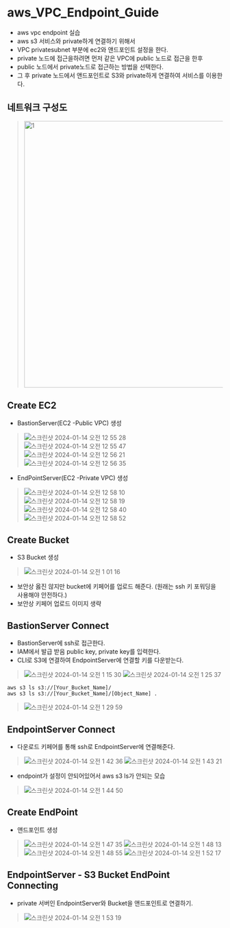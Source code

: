 # aws_VPC_Endpoint_Guide
- aws vpc endpoint 실습
- aws s3 서비스와 private하게 연결하기 위해서
- VPC privatesubnet 부분에 ec2와 앤드포인트 설정을 한다.
- private 노드에 접근을하려면 먼저 같은 VPC에 public 노드로 접근을 한후
- public 노드에서 private노드로 접근하는 방법을 선택한다.
- 그 후 private 노드에서 앤드포인트로 S3와 private하게 연결하여 서비스를 이용한다.

## 네트워크 구성도
> <img width="622" alt="1" src="https://github.com/hanmin0512/VPC_EndPoint/assets/37041208/45053dea-bd03-4ddb-a18e-97fc3c684f06">
## Create EC2
- BastionServer(EC2 -Public VPC) 생성
> ![스크린샷 2024-01-14 오전 12 55 28](https://github.com/hanmin0512/aws_VPC_Endpoint_Guide/assets/37041208/6d06e2ba-87b2-47e2-a5c6-68d45f0f11ea)
> ![스크린샷 2024-01-14 오전 12 55 47](https://github.com/hanmin0512/aws_VPC_Endpoint_Guide/assets/37041208/d39461f7-0959-4dbc-8adc-cb85fed0a935)
> ![스크린샷 2024-01-14 오전 12 56 21](https://github.com/hanmin0512/aws_VPC_Endpoint_Guide/assets/37041208/869d4122-2fb7-4bdd-8154-be435ae9cb45)
> ![스크린샷 2024-01-14 오전 12 56 35](https://github.com/hanmin0512/aws_VPC_Endpoint_Guide/assets/37041208/d0396ca7-2112-4566-8ce5-0498581db881)

- EndPointServer(EC2 -Private VPC) 생성
> ![스크린샷 2024-01-14 오전 12 58 10](https://github.com/hanmin0512/aws_VPC_Endpoint_Guide/assets/37041208/bfc24cfc-f6b7-4f6c-9734-ff167794ae8a)
> ![스크린샷 2024-01-14 오전 12 58 19](https://github.com/hanmin0512/aws_VPC_Endpoint_Guide/assets/37041208/77c72e18-3c49-4773-bc47-3756e3d9c222)
> ![스크린샷 2024-01-14 오전 12 58 40](https://github.com/hanmin0512/aws_VPC_Endpoint_Guide/assets/37041208/6a5a9bfd-40e1-4ecf-b171-8f63c20e208f)
> ![스크린샷 2024-01-14 오전 12 58 52](https://github.com/hanmin0512/aws_VPC_Endpoint_Guide/assets/37041208/c29af013-680c-4c88-a04c-4de2e8820786)

## Create Bucket
- S3 Bucket 생성
> ![스크린샷 2024-01-14 오전 1 01 16](https://github.com/hanmin0512/aws_VPC_Endpoint_Guide/assets/37041208/5bedff6a-a3dc-40e2-9761-b0bd1c11e37b)

- 보안상 옳진 않지만 bucket에 키페어를 업로드 해준다. (원래는 ssh 키 포워딩을 사용해야 안전하다.)
- 보안상 키페어 업로드 이미지 생략

## BastionServer Connect
- BastionServer에 ssh로 접근한다.
- IAM에서 발급 받음 public key, private key를 입력한다.
- CLI로 S3에 연결하여 EndpointServer에 연결할 키를 다운받는다.

> ![스크린샷 2024-01-14 오전 1 15 30](https://github.com/hanmin0512/aws_VPC_Endpoint_Guide/assets/37041208/2d03b00f-7316-497b-a852-2148c395b60c)
> ![스크린샷 2024-01-14 오전 1 25 37](https://github.com/hanmin0512/aws_VPC_Endpoint_Guide/assets/37041208/045dca41-3f34-4720-826a-13e705690cb6)

```
aws s3 ls s3://[Your_Bucket_Name]/
aws s3 ls s3://[Your_Bucket_Name]/[Object_Name] .
```
> ![스크린샷 2024-01-14 오전 1 29 59](https://github.com/hanmin0512/aws_VPC_Endpoint_Guide/assets/37041208/e2a3081b-42e7-494d-a0c9-07eed2ac51c2)

## EndpointServer Connect
- 다운로드 키페어를 통해 ssh로 EndpointServer에 연결해준다.
> ![스크린샷 2024-01-14 오전 1 42 36](https://github.com/hanmin0512/aws_VPC_Endpoint_Guide/assets/37041208/a7afb473-8e8d-4ccb-8329-f39672625c35)
> ![스크린샷 2024-01-14 오전 1 43 21](https://github.com/hanmin0512/aws_VPC_Endpoint_Guide/assets/37041208/84f2c80f-bb57-4eb9-baed-4f59ca9ac4fc)
- endpoint가 설정이 안되어있어서 aws s3 ls가 안되는 모습 
> ![스크린샷 2024-01-14 오전 1 44 50](https://github.com/hanmin0512/aws_VPC_Endpoint_Guide/assets/37041208/be553054-7ba6-4541-a2c9-3fa2e3caf96a) 

## Create EndPoint
- 앤드포인트 생성
> ![스크린샷 2024-01-14 오전 1 47 35](https://github.com/hanmin0512/aws_VPC_Endpoint_Guide/assets/37041208/f0b2f331-629e-44fc-895a-18e23ec93638)
> ![스크린샷 2024-01-14 오전 1 48 13](https://github.com/hanmin0512/aws_VPC_Endpoint_Guide/assets/37041208/000ba1a1-1dc4-4c3d-b57e-416d3e22b583)
> ![스크린샷 2024-01-14 오전 1 48 55](https://github.com/hanmin0512/aws_VPC_Endpoint_Guide/assets/37041208/90ca1c21-2ef8-4155-ad93-6521c6daf38a)
> ![스크린샷 2024-01-14 오전 1 52 17](https://github.com/hanmin0512/aws_VPC_Endpoint_Guide/assets/37041208/72a7f86a-fec1-4148-a522-8104ca99ce55)

## EndpointServer - S3 Bucket EndPoint Connecting
- private 서버인 EndpointServer와 Bucket을 앤드포인트로 연결하기.
> ![스크린샷 2024-01-14 오전 1 53 19](https://github.com/hanmin0512/aws_VPC_Endpoint_Guide/assets/37041208/56849b54-f74a-4bf9-b58a-76ed5e00575b)





